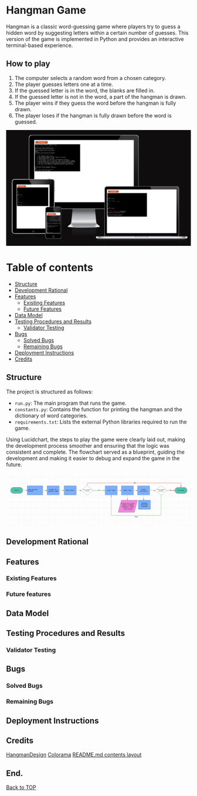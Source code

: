 # Hangman Game

Hangman is a classic word-guessing game where players try to guess a hidden word by suggesting letters within a certain number of guesses. This version of the game is implemented in Python and provides an interactive terminal-based experience.

## How to play

1. The computer selects a random word from a chosen category.
2. The player guesses letters one at a time.
3. If the guessed letter is in the word, the blanks are filled in.
4. If the guessed letter is not in the word, a part of the hangman is drawn.
5. The player wins if they guess the word before the hangman is fully drawn.
6. The player loses if the hangman is fully drawn before the word is guessed.

![Viewports](md_images/viewports.png)

# Table of contents
- [Structure](#structure)
- [Development Rational](#dev-ration)
- [Features](#features)
    - [Existing Features](existing-features)
    - [Future Features](future-features)
- [Data Model](#data-model)
- [Testing Procedures and Results](#testing)
    - [Validator Testing](#validator-testing)
- [Bugs](#bugs)
    - [Solved Bugs](#solved-bugs)
    - [Remaining Bugs](#remaining-bugs)
- [Deployment Instructions](#deployment)
- [Credits](#credits)

## Structure
The project is structured as follows:
- `run.py`: The main program that runs the game.
- `constants.py`: Contains the function for printing the hangman and the dictionary of word categories.
- `requirements.txt`: Lists the external Python libraries required to run the game.

Using Lucidchart, the steps to play the game were clearly laid out, making the development process smoother and ensuring that the logic was consistent and complete. The flowchart served as a blueprint, guiding the development and making it easier to debug and expand the game in the future.

![Structure](md_images/structure.png)

## Development Rational

## Features

### Existing Features

### Future features

## Data Model

## Testing Procedures and Results

### Validator Testing

## Bugs

### Solved Bugs

### Remaining Bugs

## Deployment Instructions

## Credits

[HangmanDesign](https://github.com/ShaunHalverson/PythonHangman/blob/main/main.py)
[Colorama](https://www.geeksforgeeks.org/print-colors-python-terminal/)
[README.md contents layout](https://github.com/fraserivison/astronaut-quiz/blob/main/README.md)


## End.

[Back to TOP](#table-of-contents)
